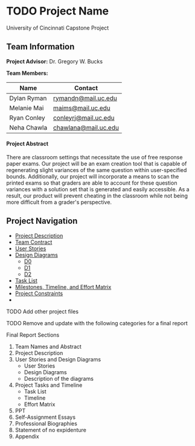 # TODO Project Name
University of Cincinnati Capstone Project

## Team Information
**Project Advisor:** Dr. Gregory W. Bucks

**Team Members:**

| Name        | Contact     |
| ----------- | ----------- |
| Dylan Ryman | rymandn@mail.uc.edu |
| Melanie Mai | maims@mail.uc.edu |
| Ryan Conley | conleyrj@mail.uc.edu |
| Neha Chawla | chawlana@mail.uc.edu |

#### Project Abstract
There are classroom settings that necessitate the use of free response paper exams. Our project will be an exam creation tool that is capable of regenerating slight variances of the same question within user-specified bounds. Additionally, our project will incorporate a means to scan the printed exams so that graders are able to account for these question variances with a solution set that is generated and easily accessible. As a result, our product will prevent cheating in the classroom while not being more difficult from a grader's perspective.

## Project Navigation
- [Project Description](ProjectDescription.md)
- [Team Contract](TeamContract.md)
- [User Stories](UserStories.md)
- [Design Diagrams](/Design_Diagrams/DesignDiagrams.md)
    - [D0](/Design_Diagrams/D0.png)
    - [D1](/Design_Diagrams/D1.png)
    - [D2](/Design_Diagrams/D2.png)
- [Task List](Tasklist.md)
- [Milestones, Timeline, and Effort Matrix](/Milestones.md)
- [Project Constraints](/Constraints.md)
-
TODO Add other project files


TODO Remove and update with the following categories for a final report

Final Report Sections
1. Team Names and Abstract
2. Project Description
3. User Stories and Design Diagrams
    - User Stories
    - Design Diagrams
    - Description of the diagrams
4. Project Tasks and Timeline
    - Task List
    - Timeline
    - Effort Matrix
5. PPT
6. Self-Assignment Essays
7. Professional Biographies
9. Statement of no expidenture
10. Appendix
